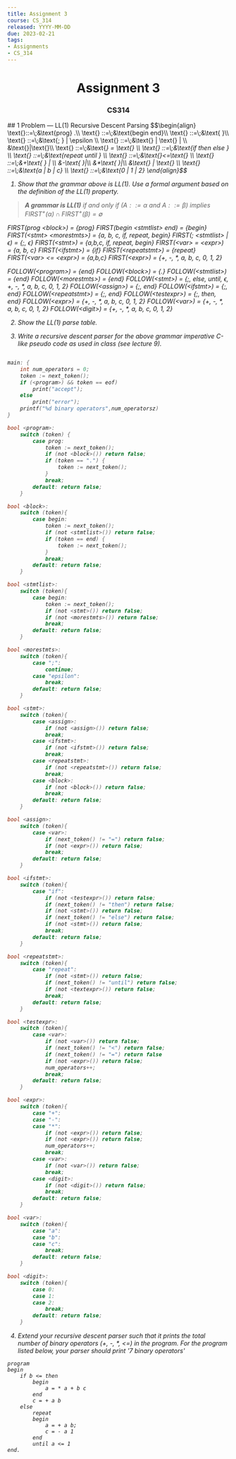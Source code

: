 ```yaml
---
title: Assignment 3
course: CS_314
released: YYYY-MM-DD
due: 2023-02-21
tags:
- Assignments
- CS_314
---
```

<center><h1>Assignment 3</h1></center>
<center><h3>CS314</h3></center>
## 1 Problem — LL(1) Recursive Descent Parsing
$$\begin{align}
\text{<program>}::=\;&\text{prog<block>} .\\
\text{<block>} ::=\;&\text{begin <stmtlist> end}\\
\text{<stmtlist>} ::=\;&\text{<stmt> <morestmts>}\\
\text{<morestmts>} ::=\;&\text{; <stmtlist>} | \epsilon \\
\text{<stmt>} ::=\;&\text{<assign>} | \text{<ifstmt>} | \\
&\text{<repeatstmt>}|\text{<block>}\\
\text{<assign>} ::=\;&\text{<var>} = \text{<expr>} \\
\text{<ifstmt>} ::=\;&\text{if <testexpr> then <stmt> else <stmt>} \\
\text{<repeatstmt>} ::=\;&\text{repeat <stmt> until <testexpr>} \\
\text{<testexpr>} ::=\;&\text{<var>}<=\text{<expr>} \\
\text{<expr>} ::=\;&+\text{<expr> <expr>} | \\
&-\text{<expr> <expr>}|\\
&*\text{<expr> <expr>}|\\
&\text{<var>} | \text{<digit>} \\
\text{<var>} ::=\;&\text{a | b | c} \\
\text{<digit>} ::=\;&\text{0 | 1 | 2}
\end{align}$$

1. Show that the grammar above is LL(1). Use a formal argument based on the definition of the LL(1) property.

> 	**A grammar is LL(1)**  if and only if $(A ::= \alpha \text{ and } A ::= \beta)$ implies
> 		$FIRST^+(\alpha) \cap FIRST^+(\beta) = \emptyset$

FIRST(prog \<block\>) = {prog}
FIRST(begin \<stmtlist\> end) = {begin}
FIRST(\<stmt\> \<morestmts\>) = {a, b, c, if, repeat, begin}
FIRST(; \<stmtlist\> | $\epsilon$) = {;, $\epsilon$}
FIRST(\<stmt\>) = {a,b,c, if, repeat, begin}
FIRST(\<var\> = \<expr\>) = {a, b, c}
FIRST(\<ifstmt\>) = {if}
FIRST(\<repeatstmt\>) = {repeat}
FIRST(\<var\> <= \<expr\>) = {a,b,c}
FIRST(\<expr\>) = {+, -, \*, a, b, c, 0, 1, 2}

FOLLOW(\<program\>) = {end}
FOLLOW(\<block\>) = {.}
FOLLOW(\<stmtlist\>) = {end}
FOLLOW(\<morestmts\>) = {end}
FOLLOW(\<stmt\>) = {;, else, until, $\epsilon$, +, -, \*, a, b, c, 0, 1, 2}
FOLLOW(\<assign\>) = {;, end}
FOLLOW(\<ifstmt\>) = {;, end}
FOLLOW(\<repeatstmt\>) = {;, end}
FOLLOW(\<testexpr\>) = {;, then, end}
FOLLOW(\<expr\>) = {+, -, \*, a, b, c, 0, 1, 2}
FOLLOW(\<var\>) = {+, -, \*, a, b, c, 0, 1, 2}
FOLLOW(\<digit\>) = {+, -, \*, a, b, c, 0, 1, 2}


2. Show the LL(1) parse table.

3. Write a recursive descent parser for the above grammar imperative C-like pseudo code as used in class (see lecture 9).

```c

main: {
	int num_operators = 0;
	token := next_token();
	if (<program>) && token == eof)
		print("accept");
	else
		print("error");
	printf("%d binary operators",num_operatorsz)
}

bool <program>:
	switch (token) {
		case prog:
			token := next_token();
			if (not <block>()) return false;
			if (token == ".") {
				token := next_token();
			}
			break;
		default: return false;
	}

bool <block>:
	switch (token){
		case begin:
			token := next_token();
			if (not <stmtlist>()) return false;
			if (token == end) {
				token := next_token();
			}
			break;
		default: return false;
	}

bool <stmtlist>:
	switch (token){
		case begin:
			token := next_token();
			if (not <stmt>()) return false;
			if (not <morestmts>()) return false;
			break;
		default: return false;
	}

bool <morestmts>:
	switch (token){
		case ";":
			continue;
		case "epsilon":
			break;
		default: return false;
	}

bool <stmt>:
	switch (token){
		case <assign>:
			if (not <assign>()) return false;
			break;
		case <ifstmt>:
			if (not <ifstmt>()) return false;
			break;
		case <repeatstmt>:
			if (not <repeatstmt>()) return false;
			break;
		case <block>:
			if (not <block>()) return false;
			break;
		default: return false;
	}

bool <assign>:
	switch (token){
		case <var>:
			if (next_token() != "=") return false;
			if (not <expr>()) return false;
			break;
		default: return false;
	}

bool <ifstmt>:
	switch (token){
		case "if":
			if (not <testexpr>()) return false;
			if (next_token() != "then") return false;
			if (not <stmt>()) return false;
			if (next_token() != "else") return false;
			if (not <stmt>()) return false;
			break;
		default: return false;
	}

bool <repeatstmt>:
	switch (token){
		case "repeat":
			if (not <stmt>()) return false;
			if (next_token() != "until") return false;
			if (not <textexpr>()) return false;
			break;
		default: return false;
	}

bool <testexpr>:
	switch (token){
		case <var>:
			if (not <var>()) return false;
			if (next_token() != "<") return false;
			if (next_token() != "=") return false
			if (not <expr>()) return false;
			num_operators++;
			break;
		default: return false;
	}

bool <expr>:
	switch (token){
		case "+":
		case "-":
		case "*":
			if (not <expr>()) return false;
			if (not <expr>()) return false;
			num_operators++;
			break;
		case <var>:
			if (not <var>()) return false;
			break;
		case <digit>:
			if (not <digit>()) return false;
			break;
		default: return false;
	}

bool <var>:
	switch (token){
		case "a":
		case "b":
		case "c":
			break;
		default: return false;
	}

bool <digit>:
	switch (token){
		case 0:
		case 1:
		case 2:
			break;
		default: return false;
	}
```

4. Extend your recursive descent parser such that it prints the total number of binary operators (+, -, \*, <=) in the program. For the program listed below, your parser should print '7 binary operators'

```
program
begin
	if b <= then
		begin
			a = * a + b c
		end
		c = + a b
	else
		repeat
		begin
			a = + a b;
			c = - a 1
		end
		until a <= 1
end.
```